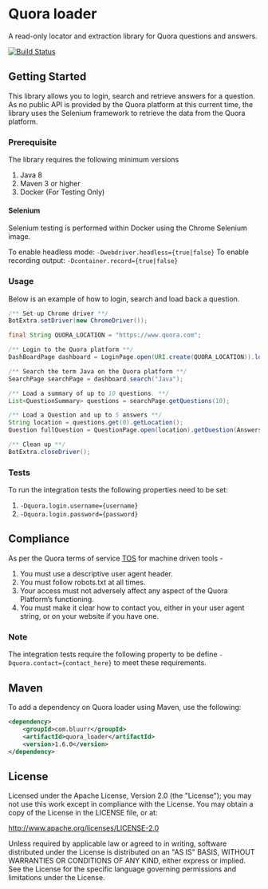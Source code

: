 # Quora loader

A read-only locator and extraction library for Quora questions and answers.

[![Build Status](https://dev.azure.com/open-source-bluurr-io/quora-loader-project/_apis/build/status/bluurr.quora-loader?branchName=master)](https://dev.azure.com/open-source-bluurr-io/quora-loader-project/_build/latest?definitionId=2&branchName=master)

## Getting Started
This library allows you to login, search and retrieve answers for a question. As no public API is provided by the Quora platform at this current time, the library uses the Selenium framework to retrieve the data from the Quora platform.

### Prerequisite
The library requires the following minimum versions
1. Java 8
2. Maven 3 or higher
3. Docker (For Testing Only)

#### Selenium

Selenium testing is performed within Docker using the Chrome Selenium image. 

To enable headless mode: `-Dwebdriver.headless={true|false}`
To enable recording output: `-Dcontainer.record={true|false}`

### Usage
Below is an example of how to login, search and load back a question.
```Java
/** Set-up Chrome driver **/
BotExtra.setDriver(new ChromeDriver());

final String QUORA_LOCATION = "https://www.quora.com";

/** Login to the Quora platform **/
DashBoardPage dashboard = LoginPage.open(URI.create(QUORA_LOCATION)).login("{username}", "{password}");

/** Search the term Java on the Quora platform **/
SearchPage searchPage = dashboard.search("Java");

/** Load a summary of up to 10 questions. **/
List<QuestionSummary> questions = searchPage.getQuestions(10);

/** Load a Question and up to 5 answers **/
String location = questions.get(0).getLocation();
Question fullQuestion = QuestionPage.open(location).getQuestion(Answers.limit(5));

/** Clean up **/
BotExtra.closeDriver();
```
### Tests
To run the integration tests the following properties need to be set:
1. `-Dquora.login.username={username}`
2. `-Dquora.login.password={password}`

## Compliance

As per the Quora terms of service [TOS](https://www.quora.com/about/tos) for machine driven tools - 

1. You must use a descriptive user agent header.
2. You must follow robots.txt at all times.
3. Your access must not adversely affect any aspect of the Quora Platform’s functioning.
4. You must make it clear how to contact you, either in your user agent string, or on your website if you have one.

### Note
The integration tests require the following property to be define `-Dquora.contact={contact_here}` to meet these requirements.

## Maven
To add a dependency on Quora loader using Maven, use the following:

```xml
<dependency>
    <groupId>com.bluurr</groupId>
    <artifactId>quora_loader</artifactId>
    <version>1.6.0</version>
</dependency>
```

## License
Licensed under the Apache License, Version 2.0 (the "License"); you may not use this work except in compliance with the License. You may obtain a copy of the License in the LICENSE file, or at:

http://www.apache.org/licenses/LICENSE-2.0

Unless required by applicable law or agreed to in writing, software distributed under the License is distributed on an "AS IS" BASIS, WITHOUT WARRANTIES OR CONDITIONS OF ANY KIND, either express or implied. See the License for the specific language governing permissions and limitations under the License.
